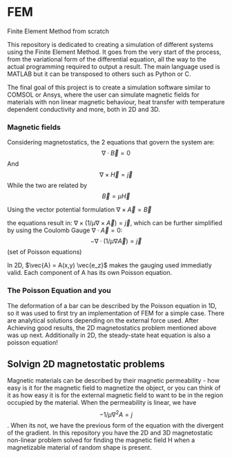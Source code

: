 # FEM
Finite Element Method from scratch

This repository is dedicated to creating a simulation of different systems using the Finite Element Method.
It goes from the very start of the process, from the variational form of the differential equation, all the way to the actual programming required to output a result. The main language used is MATLAB but it can be transposed to others such as Python or C.

The final goal of this project is to create a simulation software similar to COMSOL or Ansys, where the user can simulate magnetic fields for materials with non linear magnetic behaviour, heat transfer with temperature dependent conductivity and more, both in 2D and 3D.

### Magnetic fields
Considering magnetostatics, the 2 equations that govern the system are:
$$\nabla \cdot \vec{B} = 0$$
And
$$\nabla \times \vec{H} = \vec{j}$$
While the two are related by
$$\vec{B} = \mu \vec{H}$$

Using the vector potential formulation $\nabla \times \vec{A} = \vec{B}$

the equations result in: $\nabla \times ( 1/\mu \nabla \times \vec{A} ) = \vec{j}$, which can be further simplified by using the Coulomb Gauge $\nabla \cdot \vec{A} = 0$:
$$-\nabla \cdot (1/\mu \nabla \vec{A}) = \vec{j}$$ (set of Poisson equations)

In 2D, $\vec{A} = A(x,y) \vec{e_z}$ makes the gauging used immediatly valid. Each component of A has its own Poisson equation.

### The Poisson Equation and you
The deformation of a bar can be described by the Poisson equation in 1D, so it was used to first try an implementation of FEM for a simple case. There are analytical solutions depending on the external force used. After Achieving good results, the 2D magnetostatics problem mentioned above was up next. Additionally in 2D, the steady-state heat equation is also a poisson equation! 

## Solvign 2D magnetostatic problems
Magnetic materials can be described by their magnetic permeability - how easy is it for the magnetic field to magnetize the object, or you can think of it as how easy it is for the external magnetic field to want to be in the region occupied by the material. When the permeability is linear, we have $$- 1/\mu \nabla^2  A = j$$. When its not, we have the previous form of the equation with the divergent of the gradient. In this repository you have the 2D and 3D magnetostatic non-linear problem solved for finding the magnetic field H when a magnetizable material of random shape is present.

